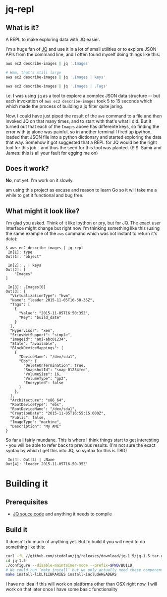 # jq-repl

## What is it?

A REPL to make exploring data with JQ easier.

I'm a huge fan of [JQ][jq] and use it in a lot of small utilities or to
explore JSON APIs from the command line, and I often found myself doing things
like this:

```bash
aws ec2 describe-images | jq '.Images'

# Hmm, that's still large
aws ec2 describe-images | jq '.Images | keys'

aws ec2 describe-images | jq '.Images | .Tags'
```

i.e. I was using `jq` as a tool to explore a complex JSON data structure --
but each invokation of `aws ec2 describe-images` took 5 to 15 seconds which
which made the process of building a jq filter quite jaring.

Now, I could have just piped the result of the `aws` command to a file and then
invoked JQ on that many times, and to start with that's what I did. But it
turned out that each of the `Images` above has differente keys, so finding the
error with jq alone was painful, so in another terminal I fired up ipython,
loaded that JSON file into a python dictionary and started exploring the data
that way. Somehow it got suggested that a REPL for JQ would be the right tool
for this job - and thus the seed for this tool was planted. (P.S. Samir and
James: this is all your fault for egging me on)


## Does it work?

**No**, not yet. I'm work on it slowly.

 am using this project as excuse and reason to learn Go so it will take me a
while to get it functional and bug free.

## What might it look like?

I'm glad you asked. Think of it like ipython or pry, but for JQ. The exact
user interface might change but right now I'm thinking something like this
(using the same example of the `aws` command which was not instant to return
it's data):

```
$ aws ec2 describe-images | jq-repl
 In[1]: type
Out[1]: "object"

 In[2]: . | keys
Out[2]: [
    "Images"
]

 In[3]: .Images[0]
Out[3]: {
  "VirtualizationType": "hvm",
  "Name": "leader 2015-11-05T16-50-35Z",
  "Tags": [
    {
      "Value": "2015-11-05T16:50:35Z",
      "Key": "build_date"
    }
  ],
  "Hypervisor": "xen",
  "SriovNetSupport": "simple",
  "ImageId": "ami-abc01234",
  "State": "available",
  "BlockDeviceMappings": [
    {
      "DeviceName": "/dev/sda1",
      "Ebs": {
        "DeleteOnTermination": true,
        "SnapshotId": "snap-01234fed",
        "VolumeSize": 16,
        "VolumeType": "gp2",
        "Encrypted": false
      }
    },
  ],
  "Architecture": "x86_64",
  "RootDeviceType": "ebs",
  "RootDeviceName": "/dev/sda1",
  "CreationDate": "2015-11-05T16:55:15.000Z",
  "Public": false,
  "ImageType": "machine",
  "Description": "My AMI"
}
```

So far all fairly mundane. This is where I think things start to get
interesting - you will be able to refer back to previous results. (I'm not
sure the exact syntax by which I get this into JQ, so syntax for this is TBD)

```
 In[4]: Out[3] | .Name
Out[4]: "leader 2015-11-05T16-50-35Z"
```

# Building it


## Prerequisites

* [JQ souce code][JQ src] and anything it needs to compile

[JQ]: https://stedolan.github.io/jq/
[JQ src]: https://stedolan.github.io/jq/download/

## Build it

It doesn't do much of anything yet. But to build it you will need to do
something like this:

```bash
curl -fL //github.com/stedolan/jq/releases/download/jq-1.5/jq-1.5.tar.gz | tar -zx
cd jq-1.5
./configure --disable-maintainer-mode --prefix=$PWD/BUILD
# We could run `make install` but we only actually need these components.
make install-libLTLIBRARIES install-includeHEADERS
```

I have no idea if this will work on platforms other than OSX right now. I will
work on that later once I have some basic functionality
